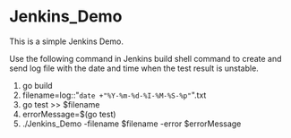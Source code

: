 # Jenkins_Demo

This is a simple Jenkins Demo.

Use the following command in Jenkins build shell command to create and send log file with the date and time when the test result is unstable.

1. go build
2. filename=log::"`date +"%Y-%m-%d-%I-%M-%S-%p"`".txt
3. go test >> $filename
4. errorMessage=$(go test)
4. ./Jenkins_Demo -filename $filename -error $errorMessage